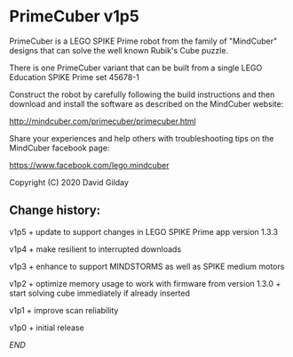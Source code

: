 PrimeCuber v1p5
===============

PrimeCuber is a LEGO SPIKE Prime robot from the family of "MindCuber"
designs that can solve the well known Rubik's Cube puzzle.

There is one PrimeCuber variant that can be built from a single
LEGO Education SPIKE Prime set 45678-1

Construct the robot by carefully following the build instructions and then
download and install the software as described on the MindCuber website:

http://mindcuber.com/primecuber/primecuber.html

Share your experiences and help others with troubleshooting tips on the
MindCuber facebook page:

https://www.facebook.com/lego.mindcuber

Copyright (C) 2020 David Gilday

Change history:
--------------

v1p5  + update to support changes in LEGO SPIKE Prime app version 1.3.3

v1p4  + make resilient to interrupted downloads

v1p3  + enhance to support MINDSTORMS as well as SPIKE medium motors

v1p2  + optimize memory usage to work with firmware from version 1.3.0
      + start solving cube immediately if already inserted

v1p1  + improve scan reliability

v1p0  + initial release

*END*
